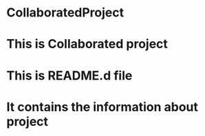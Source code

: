 # CollaboratedProject
# This is Collaborated project
# This is README.d file
# It contains the information about project
